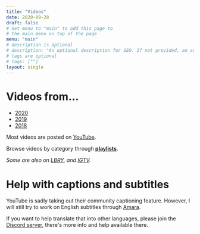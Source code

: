 ```yaml
---
title: "Videos"
date: 2020-09-28
draft: false
# Set menu to "main" to add this page to
# the main menu on top of the page
menu: "main"
# description is optional
# description: "An optional description for SEO. If not provided, an automatically created summary will be used."
# tags are optional
# tags: [""]
layout: single
---
```


# Videos from...
- [2020](/videos/2020)
- [2019](/videos/2019)
- [2018](/videos/2018)

Most videos are posted on [YouTube](https://youtube.com/letteredplans).

Browse videos by category through **[playlists](https://www.youtube.com/c/letteredplans/playlists)**.

*Some are also on [LBRY](https://lbry.tv/@letteredplans), and [IGTV](https://www.instagram.com/letteredplans/channel/).*

# Help with captions and subtitles

YouTube is sadly taking out their community captioning feature. However, I will still try to work on English subtitles through [Amara](https://amara.org/).

If you want to help translate that into other languages, please join the [Discord server](https://discord.gg/EduyGGv), there's more info and help available there.
